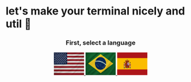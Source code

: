 # let's make your terminal nicely and util 🐧

<div align="center" id="SetALanguage"> <h3>First, select a language</h3> </div>

<div align="center" id="flags"> 
<a href="En/EN.md">
<img width="80" height="60" src="imgs/USA.png">
</a>
<a href="Br/BR.md">
<img width="80" height="60" src="imgs/Brasil.png">
</a>
<a href="Es/ES.md">
<img width="80" height="60" src="imgs/Spain.svg">
</a>
</div>

